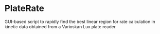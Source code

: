 # PlateRate
GUI-based script to rapidly find the best linear region for rate calculation in kinetic data obtained from a Varioskan Lux plate reader.
